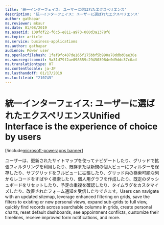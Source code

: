 ```yaml
---
title: '統一インターフェイス: ユーザーに選ばれたエクスペリエンス'
description: '統一インターフェイス: ユーザーに選ばれたエクスペリエンス'
author: gathapar
ms.reviewer: mkaur
ms.date: 01/08/2019
ms.assetid: 109fdf22-f6c5-e811-a973-000d3a1378f6
ms.topic: article
ms.service: business-applications
ms.author: gathapar
audience: Power user
ms.openlocfilehash: 1faf9fc487de165f175bbf5b990a78ddbd0ae30e
ms.sourcegitcommit: 9a31d79f2ae098559c294503984e0d9ddc37c0ad
ms.translationtype: HT
ms.contentlocale: ja-JP
ms.lasthandoff: 01/17/2019
ms.locfileid: "210745"
---
```

# <a name="unified-interface-is-the-experience-of-choice-by-users"></a><span data-ttu-id="37375-103">統一インターフェイス: ユーザーに選ばれたエクスペリエンス</span><span class="sxs-lookup"><span data-stu-id="37375-103">Unified Interface is the experience of choice by users</span></span>


[!include[microsoft-powerapps banner](../includes/microsoft-powerapps.md)]

<span data-ttu-id="37375-104">ユーザーは、更新されたサイトマップを使ってナビゲートしたり、グリッドで拡張フィルタリングを利用したり、既存または新規の個人ビューにフィルターを保存したり、サブグリッドをフルビューに拡張したり、グリッド内の検索可能な列からレコードをすばやく検索したり、個人用グラフを作成したり、既定のダッシュボードをリセットしたり、予定の重複を確認したり、タイムラグをカスタマイズしたり、改善されたフォーム通知を受信したりできます。</span><span class="sxs-lookup"><span data-stu-id="37375-104">Users can navigate with an updated sitemap, leverage enhanced filtering on grids, save the filters to existing or new personal views, expand sub-grids to full view, quickly find records across searchable columns in grids, create personal charts, reset default dashboards, see appointment conflicts, customize their timelines, receive improved form notifications, and more.</span></span>
